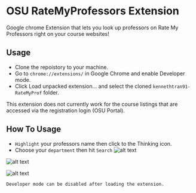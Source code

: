 # OSU RateMyProfessors Extension

Google chrome Extension that lets you look up professors on Rate My Professors right on your course websites!

## Usage
* Clone the repoistory to your machine.
* Go to ``chrome://extensions/`` in Google Chrome and enable Developer mode.
* Click Load unpacked extension... and select the cloned ``kennethtran91-RateMyProf`` folder.

This extension does not currently work for the course listings that are accessed via the registration login (OSU Portal).

## How To Usage
* ``Highlight`` your professors name then click to the Thinking icon.
* Choose your ``department`` then hit ``Search``
![alt text](https://imgur.com/GvJMkyp)

![alt text](https://imgur.com/Bt4oTzH)

![alt text](https://imgur.com/eX7lgCM)



``Developer mode can be disabled after loading the extension.``
